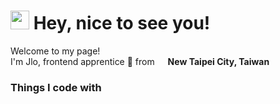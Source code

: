 <h1><img src="https://emojis.slackmojis.com/emojis/images/1531849430/4246/blob-sunglasses.gif?1531849430" width="30"/> Hey, nice to see you! </h1>

<p>Welcome to my page! </br> I'm Jlo, frontend apprentice 🧪 from <img src="[https://cdn-icons-png.flaticon.com/512/197/197560.png](https://github.com/user-attachments/assets/ae3ba8b9-2e79-4ad7-a883-f7e1450b8968)" width="13"/> 
 <b>New Taipei City, Taiwan</b> </p>
<h3>Things I code with</h3>

<!--
**jlo-1992/jlo-1992** is a ✨ _special_ ✨ repository because its `README.md` (this file) appears on your GitHub profile.

Here are some ideas to get you started:

- 🔭 I’m currently working on ...
- 🌱 I’m currently learning ...
- 👯 I’m looking to collaborate on ...
- 🤔 I’m looking for help with ...
- 💬 Ask me about ...
- 📫 How to reach me: ...
- 😄 Pronouns: ...
- ⚡ Fun fact: ...
-->
